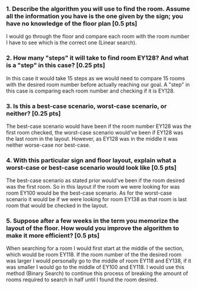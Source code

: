 ### 1. Describe the algorithm you will use to find the room. Assume all the information you have is the one given by the sign; you have no knowledge of the floor plan [0.5 pts] 

I would go through the floor and compare each room with the room number I have to see which is the correct one (Linear search).


### 2. How many "steps" it will take to find room EY128? And what is a "step" in this case? [0.25 pts] 

In this case it would take 15 steps as we would need to compare 15 rooms with the desired room number before
actually reaching our goal. A "step" in this case is comparing each room number and checking if it is EY128.


### 3. Is this a best-case scenario, worst-case scenario, or neither? [0.25 pts] 

The best-case scenario would have been if the room number EY128 was the first room checked, the worst-case 
scenario would've been if EY128 was the last room in the layout. However, as EY128 was in the middle it was neither
worse-case nor best-case.


### 4. With this particular sign and floor layout, explain what a worst-case or best-case scenario would look like [0.5 pts] 

The best-case scenario as stated prior would've been if the room desired was the first room. So in this layout if the room we were
looking for was room EY100 would be the best-case scenario. As for the worst-case scenario it would be if we were looking for 
room EY138 as that room is last room that would be checked in the layout.

### 5. Suppose after a few weeks in the term you memorize the layout of the floor. How would you improve the algorithm to make it more efficient? [0.5 pts]

When searching for a room I would first start at the middle of the section, which would be room EY118. If the room number of the
the desired room was larger I would personally go to the middle of room EY118 and EY138, if it was smaller I would go to the middle of EY100 and EY118. I would use this method (Binary Search) to continue this process of breaking the amount of rooms required to search in half until I found the room desired.